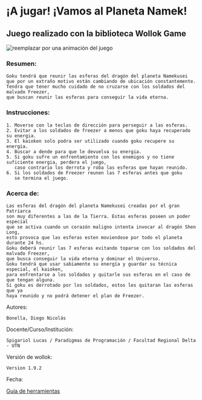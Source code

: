 # ¡A jugar! ¡Vamos al Planeta Namek! 

## Juego realizado con la biblioteca Wollok Game

![reemplazar por una animación del juego](https://newdragonball.files.wordpress.com/2019/02/tumblr_pj7e53mqrf1ujn35ko1_400.gif?w=351)

### Resumen: 
	Goku tendrá que reunir las esferas del dragón del planeta Namekusei 
	que por un extraño motivo están cambiando de ubicación constantemente.
	Tendra que tener mucho cuidado de no cruzarse con los soldados del malvado Freezer,
	que buscan reunir las esferas para conseguir la vida eterna.


### Instrucciones:
	1. Moverse con la teclas de dirección para perseguir a las esferas.
	2. Evitar a los soldados de freezer a menos que goku haya recuperado su energia.
	3. El kaioken solo podra ser utilizado cuando goku recupere su energia.
	4. Buscar a dende para que le devuelva su energia.
	5. Si goku sufre un enfrentamiento con los enemigos y no tiene suficiente energia, perdera el juego,
	   caso contrario los derrota y roba las esferas que hayan reunido.
	6. Si los soldados de Freezer reunen las 7 esferas antes que goku 
	   se termina el juego.

### Acerca de:
	Las esferas del dragón del planeta Namekusei creadas por el gran Patriarca
	son muy diferentes a las de la Tierra. Estas esferas poseen un poder especial
	que se activa cuando un corazón maligno intenta invocar al dragón Shen Long,
	esto provoca que las esferas esten moviendose por todo el planeta durante 24 hs. 
	Goku deberá reunir las 7 esferas evitando toparse con los soldados del malvado Freezer,
	que busca conseguir la vida eterna y dominar el Universo. 
	Goku tendrá que usar sabiamente su energía y guardar su técnica especial, el kaioken,
	para enfrentarse a los soldados y quitarle sus esferas en el caso de que tengan alguna.
	Si goku es derrotado por los soldados, estos les quitaran las esferas que ya 
	haya reunido y no podrá detener el plan de Freezer.
	
Autores:

	Bonella, Diego Nicolás
	
Docente/Curso/Institución:

	Spigariol Lucas / Paradigmas de Programación / Facultad Regional Delta - UTN
	
Versión de wollok:

	Version 1.9.2
	
Fecha:

[Guía de herramientas](https://www.wollok.org/documentacion/conceptos/)


